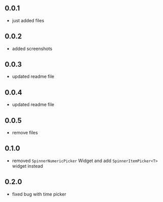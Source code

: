 ## 0.0.1

* just added files

## 0.0.2

* added screenshots

## 0.0.3

* updated readme file

## 0.0.4

* updated readme file

## 0.0.5

* remove  files 

## 0.1.0

* removed `SpinnerNumericPicker` Widget and add `SpinnerItemPicker<T>` widget instead 


## 0.2.0

* fixed bug with time picker
